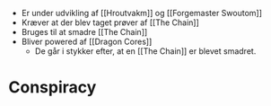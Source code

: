- Er under udvikling af [[Hroutvakm]] og [[Forgemaster Swoutom]]
- Kræver at der blev taget prøver af [[The Chain]]
- Bruges til at smadre [[The Chain]]
- Bliver powered af [[Dragon Cores]]
	- De går i stykker efter, at en [[The Chain]] er blevet smadret.

# Conspiracy